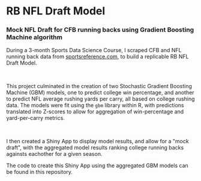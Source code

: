 # RB NFL Draft Model
### Mock NFL Draft for CFB running backs using Gradient Boosting Machine algorithm

During a 3-month Sports Data Science Course, I scraped CFB and 
NFL running back data from [sportsreference.com](https://www.sports-reference.com/), to build a replicable RB NFL Draft Model. 

<br>

This project culminated in the creation of two Stochastic Gradient Boosting Machine (GBM) models, one to predict college win percentage, and another to predict NFL average rushing yards per carry,
all based on college rushing data. The models were fit using the `gbm` library within R, with predictions translated into Z-scores to allow for aggregation of win-percentage and yard-per-carry metrics.

<br>

I then created a Shiny App to display model results, and allow for a "mock draft", with the aggregated model results ranking college running backs againsts eachother for a given season. 

The code to create this Shiny App using the aggregated GBM models can be found in this repository.


